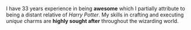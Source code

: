 I have 33 years experience in being **awesome** which I partially attribute to being a distant relative of *Harry Potter*. My skills in crafting and executing _unique_ charms are **highly sought after** throughout the wizarding world. 
